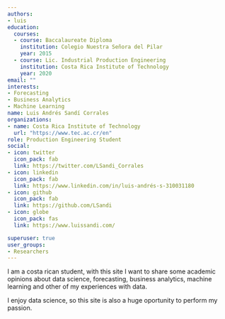 ```yaml
---
authors:
- luis
education:
  courses:
  - course: Baccalaureate Diploma
    institution: Colegio Nuestra Señora del Pilar
    year: 2015
  - course: Lic. Industrial Production Engineering
    institution: Costa Rica Institute of Technology
    year: 2020
email: ""
interests:
- Forecasting
- Business Analytics
- Machine Learning
name: Luis Andrés Sandí Corrales
organizations:
- name: Costa Rica Institute of Technology
  url: "https://www.tec.ac.cr/en"
role: Production Engineering Student
social:
- icon: twitter
  icon_pack: fab
  link: https://twitter.com/LSandi_Corrales
- icon: linkedin
  icon_pack: fab
  link: https://www.linkedin.com/in/luis-andrés-s-310031180
- icon: github
  icon_pack: fab
  link: https://github.com/LSandi
- icon: globe
  icon_pack: fas
  link: https://www.luissandi.com/

superuser: true
user_groups:
- Researchers
---
```


I am a costa rican student, with this site I want to share some academic opinions about data science, forecasting, business analytics, machine learning and other of my experiences with data.

I enjoy data science, so this site is also a huge oportunity to perform my passion.
